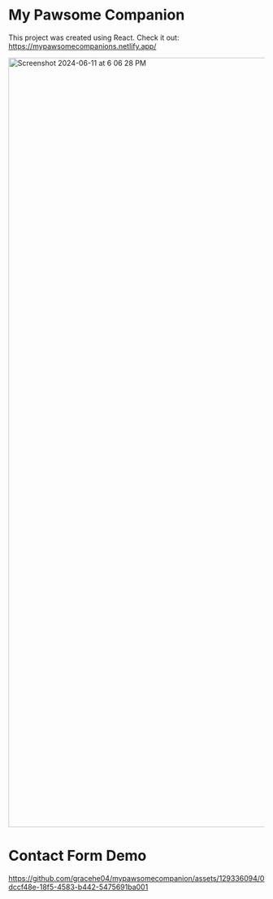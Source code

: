 # My Pawsome Companion

This project was created using React. Check it out: https://mypawsomecompanions.netlify.app/

<img width="1512" alt="Screenshot 2024-06-11 at 6 06 28 PM" src="https://github.com/gracehe04/mypawsomecompanion/assets/129336094/0e25e198-ce01-46c0-9d4f-f941ef1ac2dd">

# Contact Form Demo

https://github.com/gracehe04/mypawsomecompanion/assets/129336094/0dccf48e-18f5-4583-b442-5475691ba001

